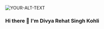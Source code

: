 <picture>
 <img alt="YOUR-ALT-TEXT" src=" ![LucidDreaming2023](https://storage.googleapis.com/shambhala-calendar/calendar/DCL/LucidDreaming2023.jpg) ">
</picture>

### Hi there 👋 I'm Divya Rehat Singh Kohli

<!--
**DRS-Kohli/DRS-Kohli** is a ✨ _special_ ✨ repository because its `README.md` (this file) appears on your GitHub profile.

Here are some ideas to get you started:

- 🔭 I’m currently working on ...
- 🌱 I’m currently learning ...
- 👯 I’m looking to collaborate on ...
- 🤔 I’m looking for help with ...
- 💬 Ask me about ...
- 📫 How to reach me: ...
- 😄 Pronouns: ...
- ⚡ Fun fact: ...
-->
